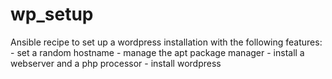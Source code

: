 # wp_setup
Ansible recipe to set up a wordpress installation with the following features:
    - set a random hostname
    - manage the apt package manager
    - install a webserver and a php processor
    - install wordpress
